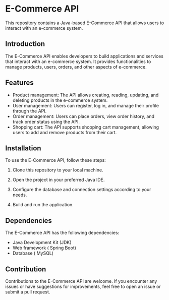 # E-Commerce API

This repository contains a Java-based E-Commerce API that allows users to interact with an e-commerce system.

## Introduction

The E-Commerce API enables developers to build applications and services that interact with an e-commerce system. It provides functionalities to manage products, users, orders, and other aspects of e-commerce.

## Features

- Product management: The API allows creating, reading, updating, and deleting products in the e-commerce system.
- User management: Users can register, log in, and manage their profile through the API.
- Order management: Users can place orders, view order history, and track order status using the API.
- Shopping cart: The API supports shopping cart management, allowing users to add and remove products from their cart.

## Installation

To use the E-Commerce API, follow these steps:

1. Clone this repository to your local machine.

2. Open the project in your preferred Java IDE.

3. Configure the database and connection settings according to your needs.

4. Build and run the application.

## Dependencies

The E-Commerce API has the following dependencies:

- Java Development Kit (JDK)
- Web framework ( Spring Boot)
- Database ( MySQL)

## Contribution

Contributions to the E-Commerce API are welcome. If you encounter any issues or have suggestions for improvements, feel free to open an issue or submit a pull request.